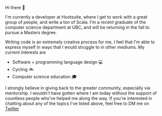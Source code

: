 Hi there 👋

I'm currently a developer at Hootsuite, where I get to work with a great group of people, and write a ton of Scala. I'm a recent graduate of the computer science department at UBC, and will be returning in the fall to pursue a Masters degree.

Writing code is an extremely creative process for me, I feel that I'm able to express myself in ways that I would struggle to in other mediums. My current interests are
* Software + programming language design 💻
* Cycling 🚲
* Computer science education 🎓 

I strongly believe in giving back to the greater community, especially via mentorship. I wouldn't have gotten where I am today without the support of countless people who've helped me along the way. If you're interested in chatting about any of the topics I've listed above, feel free to DM me on [Twitter](https://twitter.com/yoo_hoo_yoo)
